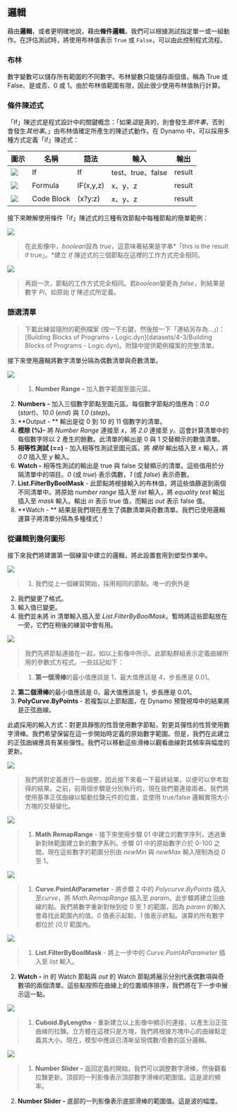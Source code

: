 

## 邏輯

藉由**邏輯**，或者更明確地說，藉由**條件邏輯**，我們可以根據測試指定單一或一組動作。在評估測試時，將使用布林值表示 ```True``` 或 ```False```，可以由此控制程式流程。

### 布林

數字變數可以儲存所有範圍的不同數字。布林變數只能儲存兩個值，稱為 True 或 False、是或否、0 或 1。由於布林值範圍有限，因此很少使用布林值執行計算。

### 條件陳述式

「If」陳述式是程式設計中的關鍵概念：「如果*這*是真的，則會發生*那件事*，否則會發生*其他事*。」由布林值確定所產生的陳述式動作。在 Dynamo 中，可以採用多種方式定義「if」陳述式：

|圖示|名稱|語法|輸入|輸出|
| -- | -- | -- | -- | -- |
|![](../images/icons/DSCoreNodesUI-Logic-If-Large.jpg)|If|If|test、true、false|result|
|![](../images/icons/DSCoreNodesUI-Formula-Large.jpg)|Formula|IF(x,y,z)|x、y、z|result|
|![](../images/icons/Dynamo-Nodes-CodeBlockNodeModel-Large.jpg)|Code Block|(x?y:z)|x、y、z|result|

接下來瞭解使用條件「if」陳述式的三種有效節點中每種節點的簡單範例：

![](images/4-3/IFs.jpg)

> 在此影像中，*boolean*設為 *true*，這意味著結果是字串*「this is the result if true」。*建立 *If* 陳述式的三個節點在這裡的工作方式完全相同。

![](images/4-3/IFs2.jpg)

> 再說一次，節點的工作方式完全相同。若*boolean*變更為 *false*，則結果是數字 *Pi*，如原始 *If* 陳述式所定義。

### 篩選清單

> 下載此練習隨附的範例檔案 (按一下右鍵，然後按一下「連結另存為...」)：[Building Blocks of Programs - Logic.dyn](datasets/4-3/Building Blocks of Programs - Logic.dyn)。附錄中提供範例檔案的完整清單。

接下來使用邏輯將數字清單分隔為偶數清單與奇數清單。

![](images/4-3/01.jpg)

> 1. **Number Range -** 加入數字範圍至圖元區。
2. **Numbers -** 加入三個數字節點至圖元區。每個數字節點的值應為：*0.0* (*start*)、*10.0* (*end*) 與 *1.0* (*step*)。
3. **Output - ** 輸出是從 0 到 10 的 11 個數字的清單。
4. **模除 (%)-** 將 *Number Range* 連接至 *x*，將 *2.0* 連接至 *y*。這會計算清單中的每個數字除以 2 產生的餘數。此清單的輸出是 0 與 1 交替顯示的數值清單。
5. **相等性測試 (==)** - 加入相等性測試至圖元區。將 *模除* 輸出插入至 *x* 輸入，將 *0.0* 插入至 *y* 輸入。
6. **Watch -** 相等性測試的輸出是 true 與 false 交替顯示的清單。這些值用於分隔清單中的項目。*0* (或 *true*) 表示偶數，*1* (或 *false*) 表示奇數。
7. **List.FilterByBoolMask** - 此節點將根據輸入的布林值，將這些值篩選到兩個不同清單中。將原始 *number range* 插入至 *list* 輸入，將 *equality test* 輸出插入至 *mask* 輸入。輸出 *in* 表示 true 值，而輸出 *out* 表示 false 值。
8. **Watch - ** 結果是我們現在產生了偶數清單與奇數清單。我們已使用邏輯運算子將清單分隔為多種樣式！

### 從邏輯到幾何圖形

接下來我們將建置第一個練習中建立的邏輯，將此設置套用到塑型作業中。

![](images/4-3/02.jpg)

> 1. 我們從上一個練習開始，採用相同的節點。唯一的例外是
2. 我們變更了格式。
3. 輸入值已變更。
4. 我們並未將 in 清單輸入插入至 *List.FilterByBoolMask*。暫時將這些節點放在一旁，它們在稍後的練習中會有用。

![](images/4-3/03.jpg)

> 我們先將節點連接在一起，如以上影像中所示。此節點群組表示定義曲線所用的參數式方程式。一些註記如下：

> 1. **第一個滑棒**的最小值應該是 1，最大值應該是 4，步長應是 0.01。
2. **第二個滑棒**的最小值應該是 0，最大值應該是 1，步長應是 0.01。
3. **PolyCurve.ByPoints** - 若複製以上節點圖，在 Dynamo 預覽視埠中的結果將是正弦曲線。

此處採用的輸入方式：對更具靜態的性質使用數字節點，對更具彈性的性質使用數字滑棒。我們希望保留在這一步開始時定義的原始數字範圍。但是，我們在此建立的正弦曲線應具有某些彈性。我們可以移動這些滑棒以觀看曲線對其頻率與幅度的更新。

![](images/4-3/04.jpg)

> 我們將對定義進行一些調整，因此接下來看一下最終結果，以便可以參考取得的結果。之前，前兩個步驟是分別執行的，現在我們要連接兩者。我們將使用基準正弦曲線以驅動拉鍊元件的位置，並使用 true/false 邏輯實現大小方塊的交替變化。

![](images/4-3/05.jpg)

> 1. **Math.RemapRange** - 接下來使用步驟 01 中建立的數字序列，透過重新對映範圍建立新的數字系列。步驟 01 中的原始數字介於 0-100 之間。現在這些數字的範圍分別由 *newMin* 與 *newMax* 輸入限制為從 0 至 1。

![](images/4-3/06.jpg)

> 1. **Curve.PointAtParameter** - 將步驟 2 中的 *Polycurve.ByPoints* 插入至*curve*，將 *Math.RemapRange* 插入至 *param*。此步驟將建立沿曲線的點。我們將數字重新對映到從 0 至 1 的範圍，因為 *param* 的輸入會尋找此範圍內的值。*0* 值表示起點，*1* 值表示終點。演算的所有數字都位於 *[0,1]* 範圍內。

![](images/4-3/07.jpg)

> 1. **List.FilterByBoolMask** - 將上一步中的 *Curve.PointAtParameter* 插入至 *list* 輸入。
2. **Watch -** *in* 的 Watch 節點與 *out* 的 Watch 節點將展示分別代表偶數項與奇數項的兩個清單。這些點按照在曲線上的位置順序排序，我們將在下一步中展示這一點。

![](images/4-3/08.jpg)

> 1. **Cuboid.ByLengths** - 重新建立以上影像中顯示的連接，以產生沿正弦曲線的拉鍊。立方體在這裡只是方塊，我們將根據方塊中心的曲線點定義其大小。現在，模型中應該已清晰呈現偶數/奇數的區分邏輯。

![](images/4-3/matrix.jpg)

> 1. **Number Slider -** 返回定義的開始，我們可以調整數字滑棒，然後觀看拉鍊更新。頂部的一列影像表示頂部數字滑棒的範圍值。這是波的頻率。
2. **Number Slider -** 底部的一列影像表示底部滑棒的範圍值。這是波的幅度。

